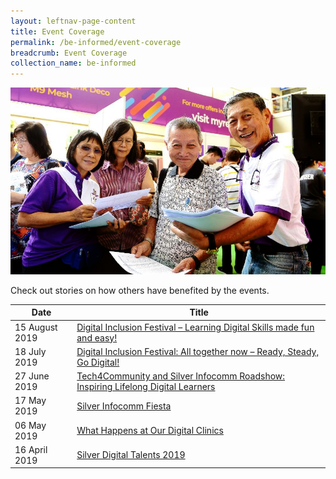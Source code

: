 ```yaml
---
layout: leftnav-page-content
title: Event Coverage
permalink: /be-informed/event-coverage
breadcrumb: Event Coverage
collection_name: be-informed
---
```


![picture](/images/be-informed/event-coverage-1.jpg)

Check out stories on how others have benefited by the events.

| Date | Title |
|--|--|
| 15 August 2019 | [Digital Inclusion Festival – Learning Digital Skills made fun and easy!](/di-fest-post-event/) |
| 18 July 2019 | [Digital Inclusion Festival: All together now – Ready, Steady, Go Digital!](/di-fest-promo-2019/) |
| 27 June 2019 | [Tech4Community and Silver Infocomm Roadshow: Inspiring Lifelong Digital Learners](/tech4community-2019-06-27/) |
| 17 May 2019 | [Silver Infocomm Fiesta ](/pick-up-digital-skills-and-learn-to-use-technology-confidently-for-daily-activities/) |
| 06 May 2019 | [What Happens at Our Digital Clinics](/what-happens-at-our-digital-clinics/) |
| 16 April 2019 | [Silver Digital Talents 2019](/share-your-life-experiences-with-everyone–digitally/) |
